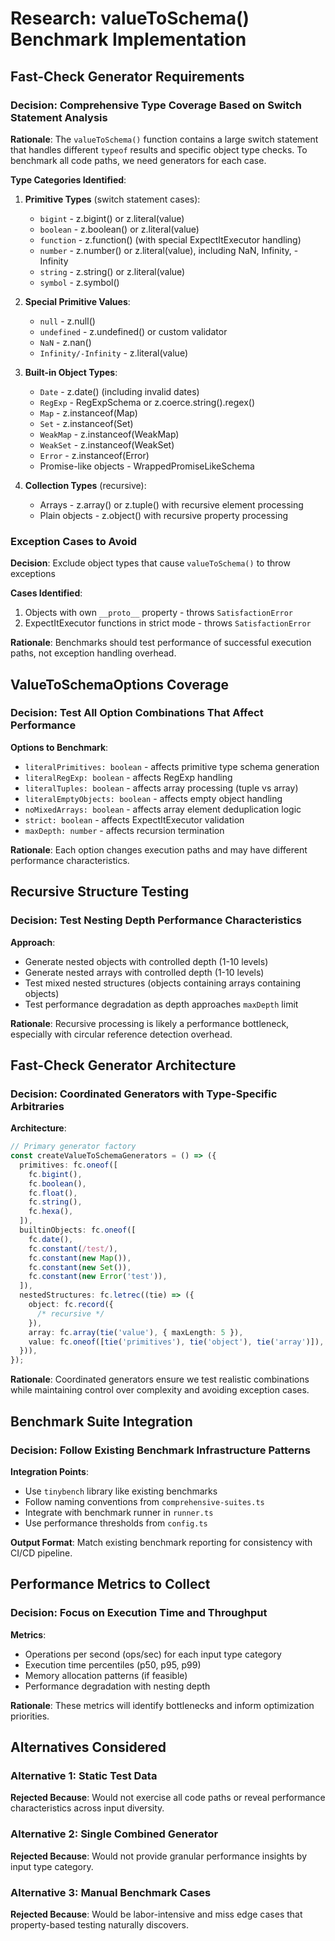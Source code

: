 # Research: valueToSchema() Benchmark Implementation

## Fast-Check Generator Requirements

### Decision: Comprehensive Type Coverage Based on Switch Statement Analysis

**Rationale**: The `valueToSchema()` function contains a large switch statement that handles different `typeof` results and specific object type checks. To benchmark all code paths, we need generators for each case.

**Type Categories Identified**:

1. **Primitive Types** (switch statement cases):
   - `bigint` - z.bigint() or z.literal(value)
   - `boolean` - z.boolean() or z.literal(value)
   - `function` - z.function() (with special ExpectItExecutor handling)
   - `number` - z.number() or z.literal(value), including NaN, Infinity, -Infinity
   - `string` - z.string() or z.literal(value)
   - `symbol` - z.symbol()

2. **Special Primitive Values**:
   - `null` - z.null()
   - `undefined` - z.undefined() or custom validator
   - `NaN` - z.nan()
   - `Infinity/-Infinity` - z.literal(value)

3. **Built-in Object Types**:
   - `Date` - z.date() (including invalid dates)
   - `RegExp` - RegExpSchema or z.coerce.string().regex()
   - `Map` - z.instanceof(Map)
   - `Set` - z.instanceof(Set)
   - `WeakMap` - z.instanceof(WeakMap)
   - `WeakSet` - z.instanceof(WeakSet)
   - `Error` - z.instanceof(Error)
   - Promise-like objects - WrappedPromiseLikeSchema

4. **Collection Types** (recursive):
   - Arrays - z.array() or z.tuple() with recursive element processing
   - Plain objects - z.object() with recursive property processing

### Exception Cases to Avoid

**Decision**: Exclude object types that cause `valueToSchema()` to throw exceptions

**Cases Identified**:

1. Objects with own `__proto__` property - throws `SatisfactionError`
2. ExpectItExecutor functions in strict mode - throws `SatisfactionError`

**Rationale**: Benchmarks should test performance of successful execution paths, not exception handling overhead.

## ValueToSchemaOptions Coverage

### Decision: Test All Option Combinations That Affect Performance

**Options to Benchmark**:

- `literalPrimitives: boolean` - affects primitive type schema generation
- `literalRegExp: boolean` - affects RegExp handling
- `literalTuples: boolean` - affects array processing (tuple vs array)
- `literalEmptyObjects: boolean` - affects empty object handling
- `noMixedArrays: boolean` - affects array element deduplication logic
- `strict: boolean` - affects ExpectItExecutor validation
- `maxDepth: number` - affects recursion termination

**Rationale**: Each option changes execution paths and may have different performance characteristics.

## Recursive Structure Testing

### Decision: Test Nesting Depth Performance Characteristics

**Approach**:

- Generate nested objects with controlled depth (1-10 levels)
- Generate nested arrays with controlled depth (1-10 levels)
- Test mixed nested structures (objects containing arrays containing objects)
- Test performance degradation as depth approaches `maxDepth` limit

**Rationale**: Recursive processing is likely a performance bottleneck, especially with circular reference detection overhead.

## Fast-Check Generator Architecture

### Decision: Coordinated Generators with Type-Specific Arbitraries

**Architecture**:

```typescript
// Primary generator factory
const createValueToSchemaGenerators = () => ({
  primitives: fc.oneof([
    fc.bigint(),
    fc.boolean(),
    fc.float(),
    fc.string(),
    fc.hexa(),
  ]),
  builtinObjects: fc.oneof([
    fc.date(),
    fc.constant(/test/),
    fc.constant(new Map()),
    fc.constant(new Set()),
    fc.constant(new Error('test')),
  ]),
  nestedStructures: fc.letrec((tie) => ({
    object: fc.record({
      /* recursive */
    }),
    array: fc.array(tie('value'), { maxLength: 5 }),
    value: fc.oneof([tie('primitives'), tie('object'), tie('array')]),
  })),
});
```

**Rationale**: Coordinated generators ensure we test realistic combinations while maintaining control over complexity and avoiding exception cases.

## Benchmark Suite Integration

### Decision: Follow Existing Benchmark Infrastructure Patterns

**Integration Points**:

- Use `tinybench` library like existing benchmarks
- Follow naming conventions from `comprehensive-suites.ts`
- Integrate with benchmark runner in `runner.ts`
- Use performance thresholds from `config.ts`

**Output Format**: Match existing benchmark reporting for consistency with CI/CD pipeline.

## Performance Metrics to Collect

### Decision: Focus on Execution Time and Throughput

**Metrics**:

- Operations per second (ops/sec) for each input type category
- Execution time percentiles (p50, p95, p99)
- Memory allocation patterns (if feasible)
- Performance degradation with nesting depth

**Rationale**: These metrics will identify bottlenecks and inform optimization priorities.

## Alternatives Considered

### Alternative 1: Static Test Data

**Rejected Because**: Would not exercise all code paths or reveal performance characteristics across input diversity.

### Alternative 2: Single Combined Generator

**Rejected Because**: Would not provide granular performance insights by input type category.

### Alternative 3: Manual Benchmark Cases

**Rejected Because**: Would be labor-intensive and miss edge cases that property-based testing naturally discovers.
